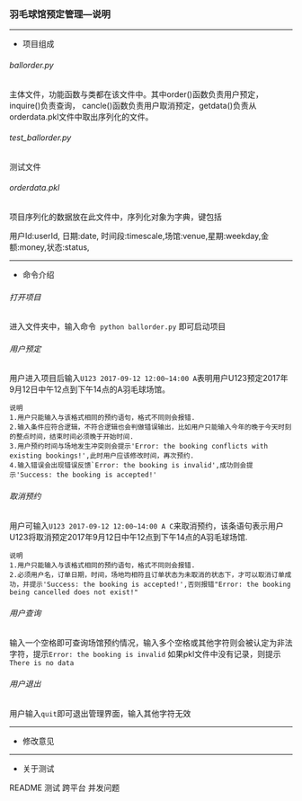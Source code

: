 ### 羽毛球馆预定管理—说明

****
* 项目组成


###### ballorder.py  
主体文件，功能函数与类都在该文件中。其中order()函数负责用户预定， inquire()负责查询， cancle()函数负责用户取消预定，getdata()负责从orderdata.pkl文件中取出序列化的文件。
   
###### test_ballorder.py   
测试文件

###### orderdata.pkl 

项目序列化的数据放在此文件中，序列化对象为字典，键包括 

用户Id:userId, 日期:date, 时间段:timescale,场馆:venue,星期:weekday,金额:money,状态:status,

***

* 命令介绍

###### 打开项目

进入文件夹中，输入命令``` python ballorder.py```
即可启动项目

###### 用户预定
    
用户进入项目后输入```U123 2017-09-12 12:00~14:00 A```表明用户U123预定2017年9月12日中午12点到下午14点的A羽毛球场馆。

```
说明
1.用户只能输入与该格式相同的预约语句，格式不同则会报错.
2.输入条件应符合逻辑，不符合逻辑也会判做错误输出，比如用户只能输入今年的晚于今天时刻的整点时间，结束时间必须晚于开始时间.
3.用户预约时间与场地发生冲突则会提示'Error: the booking conflicts with existing bookings!',此时用户应该修改时间，再次预约.
4.输入错误会出现错误反馈`Error: the booking is invalid',成功则会提示'Success: the booking is accepted!'
```
###### 取消预约

用户可输入```U123 2017-09-12 12:00~14:00 A C```来取消预约，该条语句表示用户U123将取消预定2017年9月12日中午12点到下午14点的A羽毛球场馆.

```
说明
1.用户只能输入与该格式相同的预约语句，格式不同则会报错.
2.必须用户名，订单日期，时间，场地均相符且订单状态为未取消的状态下，才可以取消订单成功，并提示'Success: the booking is accepted!',否则报错"Error: the booking being cancelled does not exist!"
```
###### 用户查询

输入一个空格即可查询场馆预约情况，输入多个空格或其他字符则会被认定为非法字符，提示```Error: the booking is invalid```
如果pkl文件中没有记录，则提示```There is no data```



###### 用户退出
用户输入```quit```即可退出管理界面，输入其他字符无效


 

*****
* 修改意见


***
* 关于测试


README
测试
跨平台
并发问题